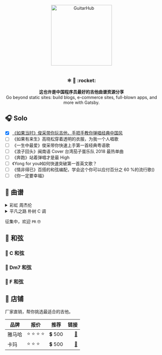 <p align="center">
  <a href="https://gatsbyjs.org">
    <img alt="GuitarHub" src="http://ww1.sinaimg.cn/large/006g8Dvggy1g0vdefpiebj30es0idjs9.jpg" width="200"/>
  </a>
</p>
<h1 align="center">
  <!-- GuitarHub -->
</h1>

<h3 align="center">
  ⚛️ 📄 :rocket:
</h3>
<p align="center">
  <strong>这也许是中国程序员最好的吉他曲谱资源分享</strong><br>
  Go beyond static sites: build blogs, e-commerce sites, full-blown apps, and more with Gatsby.
</p>

## :headphones: Solo

- [x] [《如果当时》俊采带你玩吉他，手把手教你弹唱经典中国风](https://h5.weishi.qq.com/weishi/feed/76uaFJd3u1H05cYJ0/wsfeed?_proxy=1&_wv=1&wxplay=1&id=76uaFJd3u1H05cYJ0&spid=1551224211732084&reqseq=743387594&cover=http%3A%2F%2Fpic640.weishi.qq.com%2Fdf1ef3aa0fd64feeb72db40e2c75cover.jpg&bgSize=cover&image=1ef3aa0fd64feeb72db40e2c75cover.&pkg=3670&attach=cp_reserves3_4001)
- [ ] 《如果有来生》高晓松穿着透明的衣服，为我一个人唱歌
- [ ] 《一生中最爱》俊采带你快速上手第一首经典粤语歌
- [ ] 《浪子回头》闽南语 Cover 台湾茄子蛋乐队 2018 最热单曲
- [ ] 《奔跑》站着弹唱才是最 High
- [ ] 《Yong for you》如何快速突破第一首英文歌？
- [ ] 《情非得已》百搭的和弦编配，学会这个你可以应付百分之 60 %的流行歌()
- [ ] 《你一定要幸福》

## :musical_score: 曲谱

<details>

<summary>彩虹 周杰伦</summary>

![彩虹-周杰伦0](http://ww1.sinaimg.cn/large/006g8Dvggy1g0hch7kkczj31fo213wis.jpg)
**[⬆ 返回顶部](#musical_score-曲谱)**
![彩虹-周杰伦1](http://ww1.sinaimg.cn/large/006g8Dvggy1g0hcihl4hvj31fo213792.jpg)
**[⬆ 返回顶部](#musical_score-曲谱)**
![彩虹-周杰伦1](http://ww1.sinaimg.cn/large/006g8Dvggy1g0hci45jsrj31fo213tcz.jpg)
**[⬆ 返回顶部](#musical_score-曲谱)**
</details>

<details>

<summary>平凡之路 朴树 C 调</summary>

![彩虹-周杰伦0](http://ww1.sinaimg.cn/large/006g8Dvggy1g0hch7kkczj31fo213wis.jpg)
![彩虹-周杰伦1](http://ww1.sinaimg.cn/large/006g8Dvggy1g0hcihl4hvj31fo213792.jpg)
![彩虹-周杰伦1](http://ww1.sinaimg.cn/large/006g8Dvggy1g0hci45jsrj31fo213tcz.jpg)

</details>

征集中，欢迎 `PR` :nerd_face:

## :musical_keyboard: 和弦

### :musical_note: C 和弦

### :musical_note: Dm7 和弦

### :musical_note: F 和弦

## :guitar: 店铺

厂家直销，帮你挑选最适合的吉他。

| 品牌 | 报价 | 推荐 | 链接 |
| ---- | ------- | ----- | -----: |
| 雅马哈 | :star: :star: :star: :star: | :heavy_dollar_sign: 500 | [:shopping_cart:](https://www.guitarhub.cn/shop/category?id=jjds922) |
| 卡玛 | :star: :star: :star: | :heavy_dollar_sign: 500 | [:shopping_cart:](https://www.guitarhub.cn/shop/category?id=jjds922) |